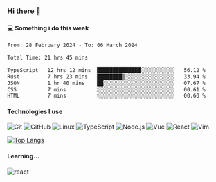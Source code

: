 ### Hi there 👋

#### 💻 Something i do this week

<!--START_SECTION:waka-->

```txt
From: 28 February 2024 - To: 06 March 2024

Total Time: 21 hrs 45 mins

TypeScript   12 hrs 12 mins  ██████████████░░░░░░░░░░░   56.12 %
Rust         7 hrs 23 mins   ████████▒░░░░░░░░░░░░░░░░   33.94 %
JSON         1 hr 40 mins    ██░░░░░░░░░░░░░░░░░░░░░░░   07.67 %
CSS          7 mins          ░░░░░░░░░░░░░░░░░░░░░░░░░   00.61 %
HTML         7 mins          ░░░░░░░░░░░░░░░░░░░░░░░░░   00.60 %
```

<!--END_SECTION:waka-->


#### Technologies I use
![Git](https://img.shields.io/badge/-Git-222222?style=flat&logo=git&logoColor=F05032)
![GitHub](https://img.shields.io/badge/-GitHub-181717?style=flat&logo=github)
![Linux](https://img.shields.io/badge/-Linux-222222?style=flat&logo=linux&logoColor=FCC624)
![TypeScript](https://img.shields.io/badge/-TypeScript-000000?style=flat&logo=typescript)
![Node.js](https://img.shields.io/badge/-Node.js-222222?style=flat&logo=node.js&logoColor=339933)
![Vue](https://img.shields.io/badge/-Vue-222222?style=flat&logo=Vue.js&logoColor=4FC08D)
![React](https://img.shields.io/badge/-React-222222?style=flat&logo=React&logoColor=blue)
![Vim](https://img.shields.io/badge/-Vim-222222?style=flat&logo=Vim&logoColor=green)

[![Top Langs](https://github-readme-stats.vercel.app/api/top-langs/?username=GodlessLiu&layout=compact)](https://github.com/anuraghazra/github-readme-stats)
#### Learning...
![react](https://img.shields.io/badge/react-18-blue.svg)
